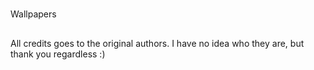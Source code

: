 #
Wallpapers

##
All credits goes to the original authors.
I have no idea who they are, but thank you regardless :)
